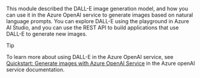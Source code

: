 This module described the DALL-E image generation model, and how you can use it in the Azure OpenAI service to generate images based on natural language prompts. You can explore DALL-E using the playground in Azure AI Studio, and you can use the REST API to build applications that use DALL-E to generate new images.

> [!TIP]
> To learn more about using DALL-E in the Azure OpenAI service, see [Quickstart: Generate images with Azure OpenAI Service](/azure/ai-services/openai/dall-e-quickstart) in the Azure openAI service documentation.
